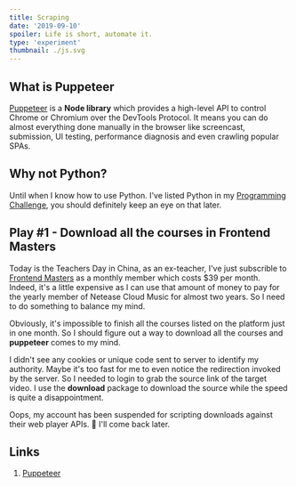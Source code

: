 ```yaml
---
title: Scraping
date: '2019-09-10'
spoiler: Life is short, automate it.
type: 'experiment'
thumbnail: ./js.svg
---
```


## What is Puppeteer

[Puppeteer](https://pptr.dev/) is a **Node library** which provides a high-level API to control Chrome or Chromium over the DevTools Protocol. It means you can do almost everything done manually in the browser like screencast, submission, UI testing, performance diagnosis and even crawling popular SPAs.

## Why not Python?

Until when I know how to use Python. I've listed Python in my [Programming Challenge](/programming-challenge), you should definitely keep an eye on that later.

## Play #1 - Download all the courses in Frontend Masters

Today is the Teachers Day in China, as an ex-teacher, I've just subscrible to [Frontend Masters](https://frontendmasters.com/) as a monthly member which costs $39 per month. Indeed, it's a little expensive as I can use that amount of money to pay for the yearly member of Netease Cloud Music for almost two years. So I need to do something to balance my mind.

Obviously, it's impossible to finish all the courses listed on the platform just in one month. So I should figure out a way to download all the courses and **puppeteer** comes to my mind.

I didn't see any cookies or unique code sent to server to identify my authority. Maybe it's too fast for me to even notice the redirection invoked by the server. So I needed to login to grab the source link of the target video. I use the **download** package to download the source while the speed is quite a disappointment.

Oops, my account has been suspended for scripting downloads against their web player APIs. 🤫 I'll come back later.

## Links
1. [Puppeteer](https://pptr.dev/)

